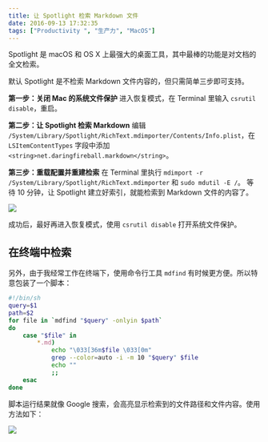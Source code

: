 ```yaml
---
title: 让 Spotlight 检索 Markdown 文件
date: 2016-09-13 17:32:35
tags: ["Productivity ", "生产力", "MacOS"]
---
```



Spotlight 是 macOS 和 OS X 上最强大的桌面工具，其中最棒的功能是对文档的全文检索。

默认 Spotlight 是不检索 Markdown 文件内容的，但只需简单三步即可支持。

<!--more-->

**第一步：关闭 Mac 的系统文件保护**
进入恢复模式，在 Terminal 里输入 `csrutil disable`，重启。

**第二步：让 Spotlight 检索 Markdown**
编辑 `/System/Library/Spotlight/RichText.mdimporter/Contents/Info.plist`，在 `LSItemContentTypes` 字段中添加 `<string>net.daringfireball.markdown</string>`。

**第三步：重载配置并重建检索**
在 Terminal 里执行 `mdimport -r /System/Library/Spotlight/RichText.mdimporter` 和 `sudo mdutil -E /`。
等待 10 分钟，让 Spotlight 建立好索引，就能检索到 Markdown 文件的内容了。

![](/fixing-spotlight-indexing-of-markdown-content/spotlight.jpg)

成功后，最好再进入恢复模式，使用 `csrutil disable` 打开系统文件保护。

## 在终端中检索

另外，由于我经常工作在终端下，使用命令行工具 `mdfind` 有时候更方便。所以特意包装了一个脚本：

```bash
#!/bin/sh
query=$1
path=$2
for file in `mdfind "$query" -onlyin $path`
do
    case "$file" in
        *.md)
            echo "\033[36m$file \033[0m"
            grep --color=auto -i -m 10 "$query" $file
            echo ""
            ;;
    esac
done
```

脚本运行结果就像 Google 搜索，会高亮显示检索到的文件路径和文件内容。使用方法如下：

![](/fixing-spotlight-indexing-of-markdown-content/mdquery.jpg)
